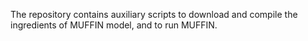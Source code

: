 The repository contains auxiliary scripts to download and compile the ingredients of MUFFIN model, and to run MUFFIN.
